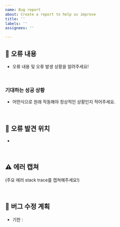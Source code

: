 ```yaml
---
name: Bug report
about: Create a report to help us improve
title: ''
labels: ''
assignees: ''

---
```


## 🐞 오류 내용

- 오류 내용 및 오류 발생 상황을 알려주세요!

<br>

### 기대하는 성공 상황

- 어떤식으로 원래 작동해야 정상적인 상황인지 적어주세요.

<br>

## 🚩 오류 발견 위치
- 

<br>

## ⚠ 에러 캡쳐

(주요 에러 stack trace를 캡쳐해주세요!)

<br>

## 📆 버그 수정 계획

- 기한 :
  <br>
